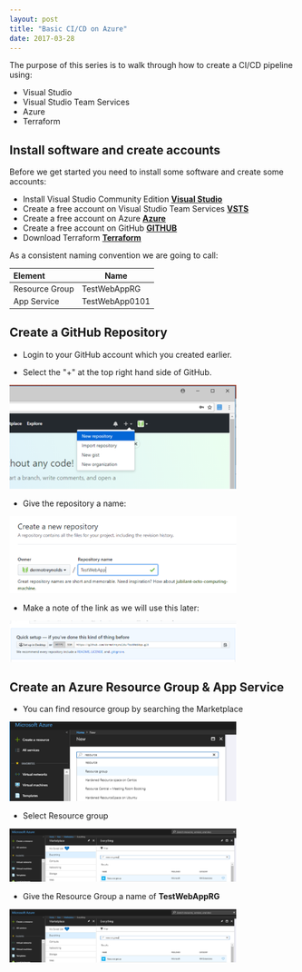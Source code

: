 ```yaml
---
layout: post
title: "Basic CI/CD on Azure"
date: 2017-03-28
---
```


The purpose of this series is to walk through how to create a CI/CD pipeline using:
- Visual Studio
- Visual Studio Team Services
- Azure
- Terraform

## Install software and create accounts

Before we get started you need to install some software and create some accounts:
- Install Visual Studio Community Edition
 __[Visual Studio](https://visualstudio.microsoft.com/vs/community/)__
- Create a free account on Visual Studio Team Services
 __[VSTS](https://visualstudio.microsoft.com/team-services/)__
- Create a free account on Azure 
 __[Azure](https://azure.microsoft.com/en-us/)__
- Create a free account on GitHub
 __[GITHUB](https://github.com/)__
- Download Terraform
 __[Terraform](https://www.terraform.io/downloads.html)__

As a consistent naming convention we are going to call:

| Element | Name |
| :------ | ----------- |
| Resource Group   |TestWebAppRG |
| App Service   |TestWebApp0101 |




## Create a GitHub Repository

- Login to your GitHub account which you created earlier.

- Select the "+" at the top right hand side of GitHub.

<img src="/images/Create-GitHub-Repo-01-01.png" alt="drawing" width="400px"/>

- Give the repository a name:

<img src="/images/Create-GitHub-Repo-02-01.png" alt="drawing" width="400px"/>

- Make a note of the link as we will use this later:

<img src="/images/Create-GitHub-Repo-03-01.png" alt="drawing" width="400px"/>


## Create an Azure Resource Group & App Service

- You can find resource group by searching the Marketplace

<img src="/images/Create-Resource-Group-01-01.png" alt="drawing" width="400px"/>

- Select Resource group

<img src="/images/Create-Resource-Group-02-01.png" alt="drawing" width="400px"/>

- Give the Resource Group a name of __TestWebAppRG__

<img src="/images/Create-Resource-Group-02-01.png" alt="drawing" width="400px"/>

